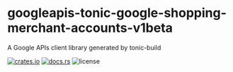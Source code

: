 # googleapis-tonic-google-shopping-merchant-accounts-v1beta

A Google APIs client library generated by tonic-build

[![crates.io](https://img.shields.io/crates/v/googleapis-tonic-google-shopping-merchant-accounts-v1beta)](https://crates.io/crates/googleapis-tonic-google-shopping-merchant-accounts-v1beta)
[![docs.rs](https://img.shields.io/docsrs/googleapis-tonic-google-shopping-merchant-accounts-v1beta)](https://docs.rs/googleapis-tonic-google-shopping-merchant-accounts-v1beta)
![license](https://img.shields.io/crates/l/googleapis-tonic-google-shopping-merchant-accounts-v1beta)
